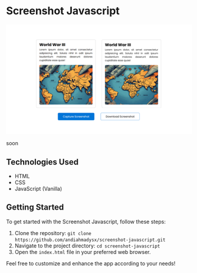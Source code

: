 # Screenshot Javascript

![Screenshot Javascript](https://github.com/andiahmadysx/screenshot-javascript/blob/main/images/screenshot.png?raw=true)

soon

## Technologies Used

- HTML
- CSS
- JavaScript (Vanilla)

## Getting Started

To get started with the Screenshot Javascript, follow these steps:

1. Clone the repository: `git clone https://github.com/andiahmadysx/screenshot-javascript.git`
2. Navigate to the project directory: `cd screenshot-javascript`
3. Open the `index.html` file in your preferred web browser.

Feel free to customize and enhance the app according to your needs!
